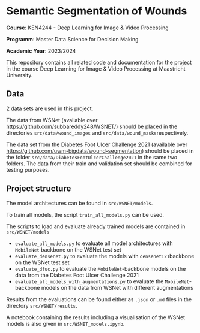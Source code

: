 # Semantic Segmentation of Wounds

**Course**: KEN4244 - Deep Learning for Image & Video Processing

**Programm**: Master Data Science for Decision Making

**Academic Year**: 2023/2024

This repository contains all related code and documentation for the project in the course Deep Learning for 
Image & Video Processing at Maastricht University.

## Data
2 data sets are used in this project.

The data from WSNet (available over https://github.com/subbareddy248/WSNET/) should be placed in the directories 
`src/data/wound_images` and `src/data/wound_masks`respectively.

The data set from the Diabetes Foot Ulcer Challenge 2021 (available over https://github.com/uwm-bigdata/wound-segmentation)
should be placed in the folder `src/data/DiabetesFootUlcerChallenge2021` in the same two folders. The data from their 
train and validation set should be combined for testing purposes.

## Project structure

The model architectures can be found in `src/WSNET/models`.

To train all models, the script `train_all_models.py` can be used.

The scripts to load and evaluate already trained models are contained in `src/WSNET/models`
- `evaluate_all_models.py` to evaluate all model architectures with `MobileNet` backbone on the WSNet test set
- `evaluate_densenet.py` to evaluate the models with `densenet121`backbone on the WSNet test set
- `evaluate_dfuc.py` to evaluate the `MobileNet`-backbone models on the data from the Diabetes Foot Ulcer Challenge 2021
- `evaluate_all_models_with_augmentations.py` to evaluate the `MobileNet`-backbone models on the data from WSNet with different augmentations

Results from the evaluations can be found either as `.json` or `.md` files in the directory `src/WSNET/results`.

A notebook containing the results including a visualisation of the WSNet models is also given in 
`src/WSNET_models.ipynb`.